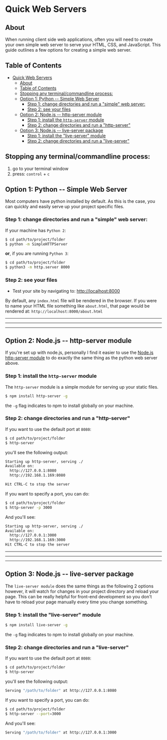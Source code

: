 # Quick Web Servers

## About

When running client side web applications, often you will need to create your own simple web server to serve your HTML, CSS, and JavaScript. This guide outlines a few options for creating a simple web server.

## Table of Contents

- [Quick Web Servers](#quick-web-servers)
  - [About](#about)
  - [Table of Contents](#table-of-contents)
  - [Stopping any terminal/commandline process:](#stopping-any-terminalcommandline-process)
  - [Option 1: Python -- Simple Web Server](#option-1-python----simple-web-server)
    - [Step 1: change directories and run a "simple" web server:](#step-1-change-directories-and-run-a-%22simple%22-web-server)
    - [Step 2: see your files](#step-2-see-your-files)
  - [Option 2: Node.js -- http-server module](#option-2-nodejs----http-server-module)
    - [Step 1: install the `http-server` module](#step-1-install-the-http-server-module)
    - [Step 2: change directories and run a "http-server"](#step-2-change-directories-and-run-a-%22http-server%22)
  - [Option 3: Node.js -- live-server package](#option-3-nodejs----live-server-package)
    - [Step 1: install the "live-server" module](#step-1-install-the-%22live-server%22-module)
    - [Step 2: change directories and run a "live-server"](#step-2-change-directories-and-run-a-%22live-server%22)


## Stopping any terminal/commandline process:

1. go to your terminal window
2. press: `control` + `c`

## Option 1: Python -- Simple Web Server

Most computers have python installed by default. As this is the case, you can quickly and easily serve up your project specific files.

### Step 1: change directories and run a "simple" web server:

If your machine has `Python 2`:

```sh
$ cd path/to/project/folder
$ python -m SimpleHTTPServer
```

**or**, if you are running `Python 3`:

```sh
$ cd path/to/project/folder
$ python3 -m http.server 8000
```

### Step 2: see your files

* Test your site by navigating to: [http://localhost:8000](http://localhost:8000)

By default, any `index.html` file will be rendered in the browser. If you were to name your HTML file something like `about.html`, that page would be rendered at: `http://localhost:8000/about.html`

***
***
***

## Option 2: Node.js -- http-server module

If you're set up with node.js, personally I find it easier to use the [Node.js http-server module](https://www.npmjs.com/package/http-server) to do exactly the same thing as the python web server above. 

### Step 1: install the `http-server` module

The `http-server` module is a simple module for serving up your static files.

```sh
$ npm install http-server -g
```
the `-g` flag indicates to npm to install globally on your machine.

### Step 2: change directories and run a "http-server"

If you want to use the default port at `8080`:
```sh
$ cd path/to/project/folder
$ http-server
```

you'll see the following output:

```sh
Starting up http-server, serving ./
Available on:
  http://127.0.0.1:8080
  http://192.168.1.169:8080

Hit CTRL-C to stop the server
```

If you want to specify a port, you can do:

```sh
$ cd path/to/project/folder
$ http-server -p 3000
```

And you'll see:

```sh
Starting up http-server, serving ./
Available on:
  http://127.0.0.1:3000
  http://192.168.1.169:3000
Hit CTRL-C to stop the server
```

***
***
***

## Option 3: Node.js -- live-server package

The `live-server module` does the same things as the following 2 options however, it will watch for changes in your project directory and reload your page. This can be really helpful for front-end development so you don't have to reload your page manually every time you change something. 

### Step 1: install the "live-server" module

```sh
$ npm install live-server -g
```
the `-g` flag indicates to npm to install globally on your machine.

### Step 2: change directories and run a "live-server"

If you want to use the default port at `8080`:
```sh
$ cd path/to/project/folder
$ http-server
```

you'll see the following output:

```sh
Serving "/path/to/folder" at http://127.0.0.1:8080
```

If you want to specify a port, you can do:

```sh
$ cd path/to/project/folder
$ http-server --port=3000
```

And you'll see:

```sh
Serving "/path/to/folder" at http://127.0.0.1:3000
```
